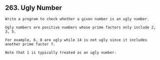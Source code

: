 ## 263\. Ugly Number

    Write a program to check whether a given number is an ugly number.
    
    Ugly numbers are positive numbers whose prime factors only include 2, 3, 5. 
    
    For example, 6, 8 are ugly while 14 is not ugly since it includes another prime factor 7.
    
    Note that 1 is typically treated as an ugly number. 
